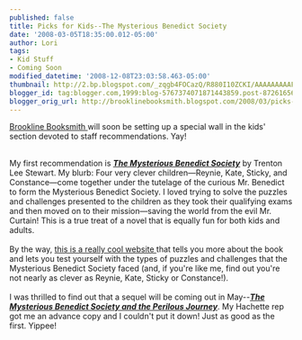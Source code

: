 ```yaml
---
published: false
title: Picks for Kids--The Mysterious Benedict Society
date: '2008-03-05T18:35:00.012-05:00'
author: Lori
tags:
- Kid Stuff
- Coming Soon
modified_datetime: '2008-12-08T23:03:58.463-05:00'
thumbnail: http://2.bp.blogspot.com/_zqgb4FOCazQ/R880I10ZCKI/AAAAAAAAAFE/HUu4Sw6NV0Y/s72-c/benedict.jpg
blogger_id: tag:blogger.com,1999:blog-5767374071871443859.post-8726165610086913876
blogger_orig_url: http://brooklinebooksmith.blogspot.com/2008/03/picks-for-kids.html
---
```


<a href="http://2.bp.blogspot.com/_zqgb4FOCazQ/R880I10ZCKI/AAAAAAAAAFE/HUu4Sw6NV0Y/s1600-h/benedict.jpg"><img id="BLOGGER_PHOTO_ID_5174411823362410658" style="FLOAT: right; MARGIN: 0px 0px 10px 10px; CURSOR: hand" alt="" src="http://2.bp.blogspot.com/_zqgb4FOCazQ/R880I10ZCKI/AAAAAAAAAFE/HUu4Sw6NV0Y/s320/benedict.jpg" border="0" /></a> <a href="http://www.brooklinebooksmith.com/">Brookline Booksmith </a>will soon be setting up a special wall in the kids' section devoted to staff recommendations. Yay! <div><br /><div>My first recommendation is <strong><em><a href="http://brookline.booksense.com/NASApp/store/Product?s=showproduct&amp;isbn=9780316057776">The Mysterious Benedict Society</a></em></strong> by Trenton Lee Stewart. My blurb: Four very clever children—Reynie, Kate, Sticky, and Constance—come together under the tutelage of the curious Mr. Benedict to form the Mysterious Benedict Society. I loved trying to solve the puzzles and challenges presented to the children as they took their qualifying exams and then moved on to their mission—saving the world from the evil Mr. Curtain! This is a true treat of a novel that is equally fun for both kids and adults.</div><br /><div>By the way, <a href="http://www.hachettebookgroupusa.com/features/MysteriousBenedict/content/index.asp">this is a really cool website </a>that tells you more about the book and lets you test yourself with the types of puzzles and challenges that the Mysterious Benedict Society faced (and, if you're like me, find out you're not nearly as clever as Reynie, Kate, Sticky or Constance!). </div><br /><div>I was thrilled to find out that a sequel will be coming out in May--<strong><em><a href="http://brookline.booksense.com/NASApp/store/Product?s=showproduct&amp;isbn=9780316057806">The Mysterious Benedict Society and the Perilous Journey</a></em></strong>. My Hachette rep got me an advance copy and I couldn't put it down! Just as good as the first. Yippee!</div><br /><br /><div></div></div>